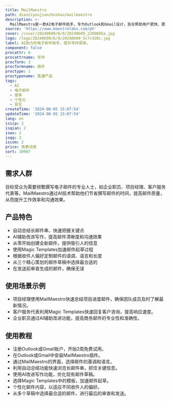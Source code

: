 ```yaml
---
title: MailMaestro
path: dianziyoujianzhushou/mailmaestro
description: >-
  MailMaestro是一款AI电子邮件助手，专为Outlook和Gmail设计，旨在帮助用户更快、更高质量地撰写电子邮件。它通过自动化和个性化功能，帮助用户节省时间，提高工作效率，同时确保邮件内容的安全性。
source: 'https://www.maestrolabs.com/ph'
cover: /cover/20240609/6/9/20240609_2260605a.jpg
logo: /logo/20240609/6/9/20240609_5c7c428c.jpg
label: AI助力的电子邮件助手，提升写作效率。
component: false
procattr: 6
procattrname: 写作
procform: 3
procformname: 插件
proctype: 1
proctypename: 普通产品
tags:
  - AI
  - 电子邮件
  - 效率
  - 个性化
  - 安全
createTime: '2024-06-05 15:07:54'
updateTime: '2024-06-05 15:07:54'
lang: en
isicp: 2
isqian: 2
iswx: 2
isqq: 2
iscom: 2
price: 免费试用
sort: 30907
---
```




## 需求人群
目标受众为需要频繁撰写电子邮件的专业人士，如企业职员、项目经理、客户服务代表等。MailMaestro通过AI技术帮助他们节省撰写邮件的时间，提高邮件质量，从而提升工作效率和沟通效果。

## 产品特色
* 自动总结长邮件串，快速把握关键点
* AI辅助改进写作，提高邮件清晰度和沟通效果
* 从零开始创建全新邮件，提供吸引人的信息
* 使用Magic Templates加速邮件起草过程
* 根据收件人偏好定制邮件的语调、语言和长度
* 从三个精心策划的邮件草稿中选择最合适的
* 在发送前审查生成的邮件，确保无误

## 使用场景示例
* 项目经理使用MailMaestro快速总结项目进度邮件，确保团队成员及时了解最新情况。
* 客户服务代表利用Magic Templates快速回复客户咨询，提高响应速度。
* 企业职员通过AI辅助改进功能，提高商务邮件的专业性和准确性。

## 使用教程
* 注册Outlook或Gmail账户，开始2周免费试用。
* 在Outlook或Gmail中安装MailMaestro插件。
* 通过MailMaestro的界面，选择邮件的基调和语言。
* 利用自动总结功能快速浏览长邮件串，抓住关键信息。
* 使用AI改进写作功能，优化现有邮件草稿。
* 选择Magic Templates中的模板，加速邮件起草。
* 个性化邮件内容，以适应不同收件人的偏好。
* 从多个草稿中选择最合适的邮件，进行最后的审查和发送。

  
